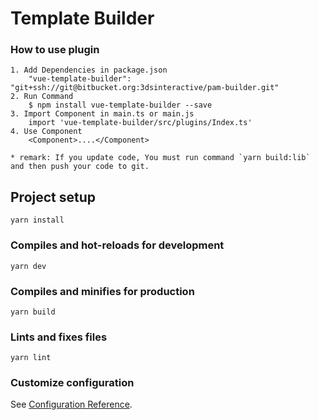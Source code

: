 # Template Builder

### How to use plugin
```
1. Add Dependencies in package.json
    "vue-template-builder": "git+ssh://git@bitbucket.org:3dsinteractive/pam-builder.git"
2. Run Command
    $ npm install vue-template-builder --save
3. Import Component in main.ts or main.js
    import 'vue-template-builder/src/plugins/Index.ts'
4. Use Component
    <Component>....</Component>

* remark: If you update code, You must run command `yarn build:lib` and then push your code to git.
```

## Project setup
```
yarn install
```

### Compiles and hot-reloads for development
```
yarn dev
```

### Compiles and minifies for production
```
yarn build
```

### Lints and fixes files
```
yarn lint
```

### Customize configuration
See [Configuration Reference](https://cli.vuejs.org/config/).
